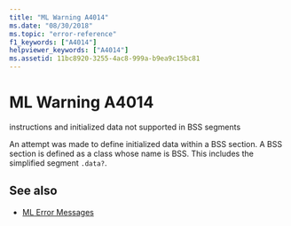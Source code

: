 ```yaml
---
title: "ML Warning A4014"
ms.date: "08/30/2018"
ms.topic: "error-reference"
f1_keywords: ["A4014"]
helpviewer_keywords: ["A4014"]
ms.assetid: 11bc8920-3255-4ac8-999a-b9ea9c15bc81
---
```

# ML Warning A4014

instructions and initialized data not supported in BSS segments

An attempt was made to define initialized data within a BSS section.  A BSS section is defined as a class whose name is BSS.  This includes the simplified segment `.data?`.

## See also

- [ML Error Messages](../../assembler/masm/ml-error-messages.md)
